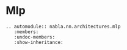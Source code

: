 # Mlp

```{eval-rst}
.. automodule:: nabla.nn.architectures.mlp
   :members:
   :undoc-members:
   :show-inheritance:
```
